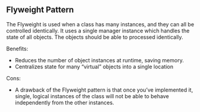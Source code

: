 Flyweight Pattern
---

The Flyweight is used when a class has many instances, and they can all be controlled identically.
It uses a single manager instance which handles the state of all objects.
The objects should be able to processed identically.

Benefits:

- Reduces the number of object instances at runtime, saving memory.
- Centralizes state for many “virtual” objects into a single location

Cons:

- A drawback of the Flyweight pattern is that once you’ve implemented it, single, logical instances of the class will not be able to behave independently from the other instances.
